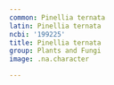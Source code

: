 ```yaml
---
common: Pinellia ternata
latin: Pinellia ternata
ncbi: '199225'
title: Pinellia ternata
group: Plants and Fungi
image: .na.character

---
```

